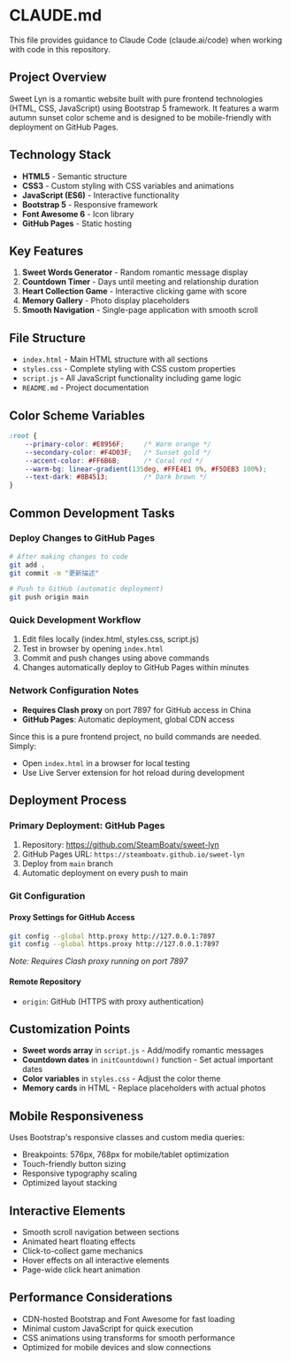 # CLAUDE.md

This file provides guidance to Claude Code (claude.ai/code) when working with code in this repository.

## Project Overview

Sweet Lyn is a romantic website built with pure frontend technologies (HTML, CSS, JavaScript) using Bootstrap 5 framework. It features a warm autumn sunset color scheme and is designed to be mobile-friendly with deployment on GitHub Pages.

## Technology Stack

- **HTML5** - Semantic structure
- **CSS3** - Custom styling with CSS variables and animations  
- **JavaScript (ES6)** - Interactive functionality
- **Bootstrap 5** - Responsive framework
- **Font Awesome 6** - Icon library
- **GitHub Pages** - Static hosting

## Key Features

1. **Sweet Words Generator** - Random romantic message display
2. **Countdown Timer** - Days until meeting and relationship duration
3. **Heart Collection Game** - Interactive clicking game with score
4. **Memory Gallery** - Photo display placeholders
5. **Smooth Navigation** - Single-page application with smooth scroll

## File Structure

- `index.html` - Main HTML structure with all sections
- `styles.css` - Complete styling with CSS custom properties
- `script.js` - All JavaScript functionality including game logic
- `README.md` - Project documentation

## Color Scheme Variables

```css
:root {
    --primary-color: #E8956F;     /* Warm orange */
    --secondary-color: #F4D03F;   /* Sunset gold */ 
    --accent-color: #FF6B6B;      /* Coral red */
    --warm-bg: linear-gradient(135deg, #FFE4E1 0%, #F5DEB3 100%);
    --text-dark: #8B4513;         /* Dark brown */
}
```

## Common Development Tasks

### Deploy Changes to GitHub Pages
```bash
# After making changes to code
git add .
git commit -m "更新描述"

# Push to GitHub (automatic deployment)
git push origin main
```

### Quick Development Workflow
1. Edit files locally (index.html, styles.css, script.js)
2. Test in browser by opening `index.html`
3. Commit and push changes using above commands
4. Changes automatically deploy to GitHub Pages within minutes

### Network Configuration Notes
- **Requires Clash proxy** on port 7897 for GitHub access in China
- **GitHub Pages**: Automatic deployment, global CDN access

Since this is a pure frontend project, no build commands are needed. Simply:
- Open `index.html` in a browser for local testing
- Use Live Server extension for hot reload during development

## Deployment Process

### Primary Deployment: GitHub Pages
1. Repository: https://github.com/SteamBoatv/sweet-lyn
2. GitHub Pages URL: `https://steamboatv.github.io/sweet-lyn`
3. Deploy from `main` branch
4. Automatic deployment on every push to main

### Git Configuration

#### Proxy Settings for GitHub Access
```bash
git config --global http.proxy http://127.0.0.1:7897
git config --global https.proxy http://127.0.0.1:7897
```
*Note: Requires Clash proxy running on port 7897*

#### Remote Repository
- `origin`: GitHub (HTTPS with proxy authentication)

## Customization Points

- **Sweet words array** in `script.js` - Add/modify romantic messages
- **Countdown dates** in `initCountdown()` function - Set actual important dates
- **Color variables** in `styles.css` - Adjust the color theme
- **Memory cards** in HTML - Replace placeholders with actual photos

## Mobile Responsiveness

Uses Bootstrap's responsive classes and custom media queries:
- Breakpoints: 576px, 768px for mobile/tablet optimization
- Touch-friendly button sizing
- Responsive typography scaling
- Optimized layout stacking

## Interactive Elements

- Smooth scroll navigation between sections
- Animated heart floating effects
- Click-to-collect game mechanics
- Hover effects on all interactive elements
- Page-wide click heart animation

## Performance Considerations

- CDN-hosted Bootstrap and Font Awesome for fast loading
- Minimal custom JavaScript for quick execution
- CSS animations using transforms for smooth performance
- Optimized for mobile devices and slow connections